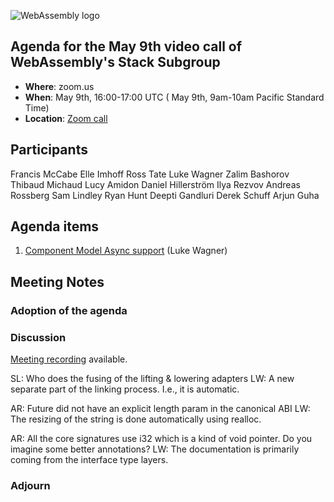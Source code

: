 ![WebAssembly logo](/images/WebAssembly.png)

## Agenda for the May 9th video call of WebAssembly's Stack Subgroup

- **Where**: zoom.us
- **When**:  May 9th, 16:00-17:00 UTC ( May 9th, 9am-10am Pacific Standard Time)
- **Location**: [Zoom call](https://zoom.us/j/91846860726?pwd=NVVNVmpvRVVFQkZTVzZ1dTFEcXgrdz09)


## Participants
Francis McCabe
Elle Imhoff
Ross Tate
Luke Wagner
Zalim Bashorov
Thibaud Michaud
Lucy Amidon
Daniel Hillerström
Ilya Rezvov
Andreas Rossberg
Sam Lindley
Ryan Hunt
Deepti Gandluri
Derek Schuff
Arjun Guha


## Agenda items

1. [Component Model Async support](https://docs.google.com/presentation/d/1MNVOZ8hdofO3tI0szg_i-Yoy0N2QPU2C--LzVuoGSlE) (Luke Wagner)

## Meeting Notes

### Adoption of the agenda

### Discussion

[Meeting recording](https://us02web.zoom.us/rec/share/IE-YHBX66B7u-hWD8Omjrp7bkrjFhlM03UVZzq0Qt11BV9gVBvt9hr7fHFE2s0K4.2CBqNwEwAmKXCkt5) available.

SL: Who does the fusing of the lifting & lowering adapters
LW: A new separate part of the linking process. I.e., it is automatic.

AR: Future<String> did not have an explicit length param in the canonical ABI
LW: The resizing of the string is done automatically using realloc.

AR: All the core signatures use i32 which is a kind of void pointer. Do you imagine some better annotations?
LW: The documentation is primarily coming from the interface type layers.



### Adjourn

